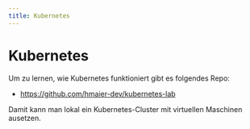 ```yaml
---
title: Kubernetes
---
```


# Kubernetes

Um zu lernen, wie Kubernetes funktioniert gibt es folgendes Repo:

- https://github.com/hmaier-dev/kubernetes-lab

Damit kann man lokal ein Kubernetes-Cluster mit virtuellen Maschinen ausetzen.
